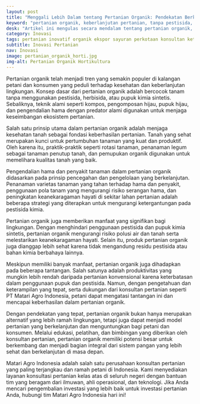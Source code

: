```yaml
---
layout: post
title: "Menggali Lebih Dalam tentang Pertanian Organik: Pendekatan Berkelanjutan dalam Bercocok Tanam tanpa Pestisida dan Pupuk Kimia"
keyword: "pertanian organik, keberlanjutan pertanian, tanpa pestisida, tanpa pupuk kimia, pertanian ramah lingkungan, konsultan pertanian, pelatihan pertanian, PT Matari Agro Indonesia"
desk: "Artikel ini mengulas secara mendalam tentang pertanian organik, menyoroti pendekatan berkelanjutan dalam bercocok tanam tanpa menggunakan pestisida atau pupuk kimia. Kami menjelaskan prinsip-prinsip dasar, manfaat, serta tantangan dalam menerapkan pertanian organik."
category: Inovasi
tags: pertanian inovatif organik ekspor sayuran perkotaan konsultan ketahanan pangan
subtitle: Inovasi Pertanian
nav: Inovasi
image: pertanian_organik_horti.jpg
img-alt: Pertanian Organik Hortikultura
---
```


Pertanian organik telah menjadi tren yang semakin populer di kalangan petani dan konsumen yang peduli terhadap kesehatan dan keberlanjutan lingkungan. Konsep dasar dari pertanian organik adalah bercocok tanam tanpa menggunakan pestisida, herbisida, atau pupuk kimia sintetis. Sebaliknya, teknik alami seperti kompos, pengomposan hijau, pupuk hijau, dan pengendalian hama dengan predator alami digunakan untuk menjaga keseimbangan ekosistem pertanian.

Salah satu prinsip utama dalam pertanian organik adalah menjaga kesehatan tanah sebagai fondasi keberhasilan pertanian. Tanah yang sehat merupakan kunci untuk pertumbuhan tanaman yang kuat dan produktif. Oleh karena itu, praktik-praktik seperti rotasi tanaman, penanaman legum sebagai tanaman penutup tanah, dan pemupukan organik digunakan untuk memelihara kualitas tanah yang baik.

Pengendalian hama dan penyakit tanaman dalam pertanian organik didasarkan pada prinsip pencegahan dan pengelolaan yang berkelanjutan. Penanaman varietas tanaman yang tahan terhadap hama dan penyakit, penggunaan pola tanam yang mengurangi risiko serangan hama, dan peningkatan keanekaragaman hayati di sekitar lahan pertanian adalah beberapa strategi yang diterapkan untuk mengurangi ketergantungan pada pestisida kimia.

Pertanian organik juga memberikan manfaat yang signifikan bagi lingkungan. Dengan menghindari penggunaan pestisida dan pupuk kimia sintetis, pertanian organik mengurangi risiko polusi air dan tanah serta melestarikan keanekaragaman hayati. Selain itu, produk pertanian organik juga dianggap lebih sehat karena tidak mengandung residu pestisida atau bahan kimia berbahaya lainnya.

Meskipun memiliki banyak manfaat, pertanian organik juga dihadapkan pada beberapa tantangan. Salah satunya adalah produktivitas yang mungkin lebih rendah daripada pertanian konvensional karena keterbatasan dalam penggunaan pupuk dan pestisida. Namun, dengan pengetahuan dan keterampilan yang tepat, serta dukungan dari konsultan pertanian seperti PT Matari Agro Indonesia, petani dapat mengatasi tantangan ini dan mencapai keberhasilan dalam pertanian organik.

Dengan pendekatan yang tepat, pertanian organik bukan hanya merupakan alternatif yang lebih ramah lingkungan, tetapi juga dapat menjadi model pertanian yang berkelanjutan dan menguntungkan bagi petani dan konsumen. Melalui edukasi, pelatihan, dan bimbingan yang diberikan oleh konsultan pertanian, pertanian organik memiliki potensi besar untuk berkembang dan menjadi bagian integral dari sistem pangan yang lebih sehat dan berkelanjutan di masa depan.

Matari Agro Indonesia adalah salah satu perusahaan konsultan pertanian yang paling terjangkau dan ramah petani di Indonesia. Kami menyediakan layanan konsultasi pertanian kelas atas di seluruh negeri dengan bantuan tim yang beragam dari ilmuwan, ahli operasional, dan teknologi. Jika Anda mencari pengembalian investasi yang lebih baik untuk investasi pertanian Anda, hubungi tim Matari Agro Indonesia hari ini!

